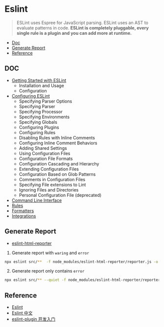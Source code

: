 # Eslint

> ESLint uses Espree for JavaScript parsing.
> ESLint uses an AST to evaluate patterns in code.
> **ESLint is completely pluggable, every single rule is a plugin and you can add more at runtime.**

- [Doc](#doc)
- [Generate Report](#report)
- [Reference](#Reference)

<h2 id="doc">DOC</h2>

- [Getting Started with ESLint](https://eslint.org/docs/user-guide/getting-started)
    - Installation and Usage
    - Configuration
- [Configuring ESLint](https://eslint.org/docs/user-guide/configuring)
    - Specifying Parser Options
    - Specifying Parser
    - Specifying Processor
    - Specifying Environments
    - Specifying Globals
    - Configuring Plugins
    - Configuring Rules
    - Disabling Rules with Inline Comments
    - Configuring Inline Comment Behaviors
    - Adding Shared Settings
    - Using Configuration Files
    - Configuration File Formats
    - Configuration Cascading and Hierarchy
    - Extending Configuration Files
    - Configuration Based on Glob Patterns
    - Comments in Configuration Files
    - Specifying File extensions to Lint
    - Ignoring Files and Directories
    - Personal Configuration File (deprecated)
- [Command Line Interface](https://eslint.org/docs/user-guide/command-line-interface)
- [Rules](https://eslint.org/docs/rules/)
- [Formatters](https://eslint.org/docs/user-guide/formatters/)
- [Integrations](https://eslint.org/docs/user-guide/integrations)

<h2 id="report">Generate Report</h2>

- [eslint-html-reporter](https://www.npmjs.com/package/eslint-html-reporter)

1. Generate report with `waring` and `error`

```bash
npx eslint src/**  -f node_modules/eslint-html-reporter/reporter.js -o report.html
```

2. Generate report only contains `error`

```bash
npx eslint src/** --quiet -f node_modules/eslint-html-reporter/reporter.js -o report.html
```

<h2 id="Reference">Reference</h2>

- [Eslint](https://eslint.org/)
- [Eslint 中文](https://cn.eslint.org/)
- [eslint-plugin 开发入门](https://www.jianshu.com/p/f3fddccb059a)
